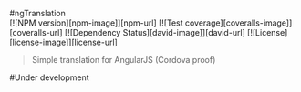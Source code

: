 #ngTranslation  
[![NPM version][npm-image]][npm-url]
[![Test coverage][coveralls-image]][coveralls-url]
[![Dependency Status][david-image]][david-url]
[![License][license-image]][license-url]
> Simple translation for AngularJS (Cordova proof)

#Under development